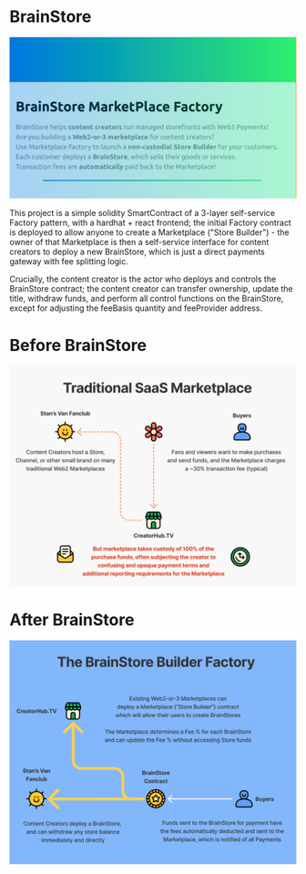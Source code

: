 # BrainStore

![cover photo](https://github.com/boundcorp/brainstore/blob/master/docs/cover-photo.png)

This project is a simple solidity SmartContract of a 3-layer self-service Factory pattern, with a hardhat + react frontend; the initial Factory contract is deployed to allow anyone to create a Marketplace ("Store Builder") - the owner of that Marketplace is then a self-service interface for content creators to deploy a new BrainStore, which is just a direct payments gateway with fee splitting logic.

Crucially, the content creator is the actor who deploys and controls the BrainStore contract; the content creator can transfer ownership, update the title, withdraw funds, and perform all control functions on the BrainStore, except for adjusting the feeBasis quantity and feeProvider address.

# Before BrainStore
![before brainstore](https://github.com/boundcorp/brainstore/blob/master/docs/traditional-saas-marketplace.png)

# After BrainStore
![with brainstore](https://github.com/boundcorp/brainstore/blob/master/docs/brainstore-marketplace.png)
